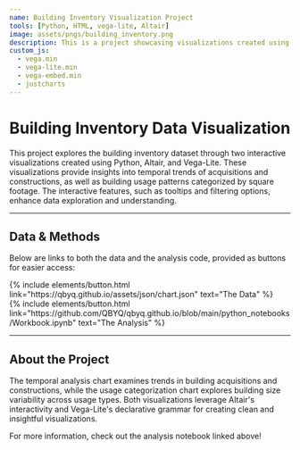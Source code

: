 ```yaml
---
name: Building Inventory Visualization Project
tools: [Python, HTML, vega-lite, Altair]
image: assets/pngs/building_inventory.png
description: This is a project showcasing visualizations created using Altair and vega-lite for interactive analysis of building inventory data!
custom_js:
  - vega.min
  - vega-lite.min
  - vega-embed.min
  - justcharts
---
```


# Building Inventory Data Visualization

This project explores the building inventory dataset through two interactive visualizations created using Python, Altair, and Vega-Lite. These visualizations provide insights into temporal trends of acquisitions and constructions, as well as building usage patterns categorized by square footage. The interactive features, such as tooltips and filtering options, enhance data exploration and understanding.
<vegachart schema-url="/assets/json/chart.json" style="width: 100%"></vegachart>

---

## Data & Methods

Below are links to both the data and the analysis code, provided as buttons for easier access:

<div class="left">
{% include elements/button.html link="https://qbyq.github.io/assets/json/chart.json" text="The Data" %}
</div>

<div class="right">
{% include elements/button.html link="https://github.com/QBYQ/qbyq.github.io/blob/main/python_notebooks/Workbook.ipynb" text="The Analysis" %}
</div>

---

## About the Project

The temporal analysis chart examines trends in building acquisitions and constructions, while the usage categorization chart explores building size variability across usage types. Both visualizations leverage Altair's interactivity and Vega-Lite's declarative grammar for creating clean and insightful visualizations.

For more information, check out the analysis notebook linked above!
